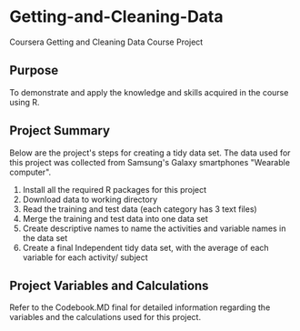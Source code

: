 # Getting-and-Cleaning-Data
Coursera Getting and Cleaning Data Course Project

## Purpose
To demonstrate and apply the knowledge and skills acquired in the course using R.

## Project Summary
Below are the project's steps for creating a tidy data set. The data used for this project was collected from Samsung's Galaxy smartphones "Wearable computer".  

1. Install all the required R packages for this project
2. Download data to working directory
3. Read the training and test data (each category has 3 text files)
4. Merge the training and test data into one data set
5. Create descriptive names to name the activities and variable names in the data set
6. Create a final Independent tidy data set, with the average of each variable for each activity/ subject

## Project Variables and Calculations
Refer to the Codebook.MD final for detailed information regarding the variables and the calculations used for this project. 
